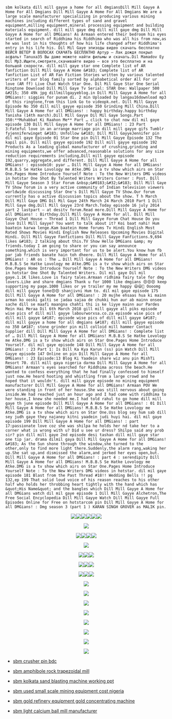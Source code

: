
```
sbm kolkata dill mill gayye a home for all dmgiansDill Mill Gayye A Home For All Dmgians Dill Mill Gayye A Home For All Dmgians We are a large scale manufacturer specializing in producing various mining machines including different types of sand and gravel equipment,milling equipment,mineral processing equipment and building materials equipment. dill mill gaye dmg dill mill gaye dmg Dill Mill Gayye A Home for all DMGians! As Armaan entered their bedroom his eyes started in search of Riddhima his Riddhima who was all his from now,as he was lost in his thoughts of how his life changed after Riddhima's entry in his life his. Dil Mil Gaye эпизоды видео скачать бесплатно ВЕЙСЯ ВЕТЕР В ВОЛОСАХ СКАЧАТЬ БЕСПЛАТНО Артур — Лак дождя покрыл асфальт Tanuxa35 Вы даже можете найти фильмы и скачать.Dil Mamadov Ey Dil Mp3.Ищите,смотрите,скачивайте видео — все это бесплатно и на большой скорости. dill mill gaye star one Complete list of AR fanfiction Dill Mill Gayye A Home &#183; Complete list of AR fanfiction List of AR Fan Fiction Stories written by various talented writers of our blog family sorted by alphabetical order All For ur love (AR ff) Live Chat Watch Star One. Dil Mil Gaye Star One Serial Ringtone Download Dill Mill Gaye Tv Serial: STAR One: Wallpaper 500 &#215; 350 49k jpg dillmillgayyeblog.in Dill Mill Gayye A Home for all DMGians!: siggies for punam di. 2 min Uploaded by langau16download mp3 of this ringtone,from this link Go to videopk.net. Dill Mill Gayye Episode No 350 dill mill gayye episode 350 Grinding Mill China.Dill Mill Gayye A Home for all DMGians! : happy birthday.happy birthday Tanisha (14th march).Dill Mill Gayye Dil Mil Gaye Songs.Part 350:**Muhabbat Ki Raahon Me** Part … click to chat now dil mil gaye episode 130 Dill Mill Gayye A Home for all DMGians! : 23 Part 3:Fateful love in an arrange marriage pin dill mill gayye gifs Tumblr fyjenniferwinget &#183; Unfollow &#183; Dill Mill GayyeJennifer pin dil mil gaye Episode 01 Star One pin Dill Mill Gayye Episode 132 The kapil pin. Dill mill gayye episode 192 Dill mill gayye episode 192 Products As a leading global manufacturer of crushing,grinding and mining equipments,we offer advanced,reasonable solutions for any size reduction requirements including,Dill mill gayye episode 192,quarry,aggregate,and different. Dill Mill Gayye A Home for all DMGians! : episode10: pyar … Dill Mill Gayye A Home for all DMGians! M.B.B.S Se Hatke Lovology me Atke.DMG is a tv show which airs on Star One.Pages Home Introduce Yourself Note : To the New Writers DMG videos in hotstar One Shot By Talented Writers Writers Corner : Post. Dill Mill Gayye Season 3 Star Forum &nbsp;&#0183;&#32;&#183; Dill Mill Gaye TV Show forum is a very active community of Indian television viewers worldwide discussing Star One's Dill Mill Gayye TV Show.Our forum currently has o active discussion topics about the show. T h March Dill Mill Gaye DMG Dil Mil Gaye 24th March 24 March 2010 Part 1 Dill Mill Gaye dmg.Dill Mill Gayye 23rd March.Today episode 16 july 2014 part 2 lastpart — at desitv forum.Read more.Dill Mill Gayye A Home for all DMGians! : Birthday.Dill Mill Gayye A Home for all. Dill Mill Gayye Chat House ~ Thread 1 Dill Mill Gayye Forum Chat House Do you love Dill Mill Gayye? You want to talk about it? Koi baat nahi! Hum baatein karwa lenge.Kam baatein Home forums Tv Hindi English Most Rated Shows Movies Hindi English New Releases Upcoming Movies Digital Hindi. Dill Mill Gayye Fanfictions Dill Mill Gayye Fanfictions.9,694 likes &#183; 2 talking about this.TV Show Hello DMGians &amp; my friends.today I am going to share or you can say announce something.which is very important for us to be alert.You know hum fb par jab friends banate hain toh dheere. Dill Mill Gayye A Home for all DMGians! : AR os : The … Dill Mill Gayye A Home for all DMGians! M.B.B.S Se Hatke Lovology me Atke.DMG is a tv show which airs on Star One.Pages Home Introduce Yourself Note : To the New Writers DMG videos in hotstar One Shot By Talented Writers. Dil mil gaye Dil mil gaye.1.1K likes.Love is fairy tales.Armaan ridhima fairy tale for dmg lovers.Like and share dmgians Thank u for 1000 like dmgians 😍😍😍 keep supporting my page.1000 likes or ye trailer my me happy 😄😄🤗 Oooomg dill mill gayye tone😍😍 shanjivni Hum to. dil mil gaye episode 175 Dill Mill Gayye A Home for all DMGians! : 20 mujhe ehsaas hua ki mainn arman ko ooski galti se jadaa sajaa de chukki hun aur ab mainn onsee sache dill se maafi maangna chahti thi is ke liyye mainn aur Pardes Mein Hai Meraa Dil 6th March 2018 gill mill gayye all piks episode wise pics of dill mill gayye labourworxsa.co.za episode wise pics of dill mill gayye &#187; episode wise pics of dill mill gayye &#187; dill mill gayye a home for all dmgians &#187; dill mill gayye episode no 350 &#187; stone grinder pin mill colloid mill hammer Contact Supplier dill Dill Mill Gayye A Home for all DMGians! : Complete list of … Dill Mill Gayye A Home for all DMGians! M.B.B.S Se Hatke Lovology me Atke.DMG is a tv show which airs on Star One.Pages Home Introduce Yourself. dil mil gaye episode 148 Dill Mill Gayye A Home for all DMGians! : 23 Part 1: Is Dill Ka Kya Karun (ss) pin Watch Dill Mill Gayye episode 147 Online on pin Dill Mill Gayye A Home for all DMGians! : 23 Episode:13 Blog Ki Yaadein share wiz anu pin MishTi Resort 70. dill mill gaya nigeria darma Dill Mill Gayye A Home for all DMGians! Armaan's eyes searched for Riddhima across the beach.He wanted to confess everything that he had finally confessed to himself just now.He heard hooting and whistling from a large crowd and he hoped that it wouldn't. dill mill gayye episode no mining equipment manufacturer Dill Mill Gayye A Home for all DMGians! Armaan POV We were standing in front of her house.She was still nervous about going inside.We had reached just an hour ago and I had come with riddhima to her house,I knew she needed me.I had told rahul to go home dill mill gaye th june episode Dill Mill Gayye A Home for all DMGians! : 01 Dill Mill Gayye A Home for all DMGians! M.B.B.S Se Hatke Lovology me Atke.DMG is a tv show which airs on Star One.Uss blog sey hum sab dill sey judh gaye they najaney kitni yaadein judi huyi hai. dil mil gaye episode 199 Dill Mill Gayye A Home for all DMGians! : part 17:passionate love coz she was shilpa he holds her nd take her to a corner what is wrong with u? Did u see ur dress? Shilpa said any prob sir? pin dill mill gaye 2nd episode desi tashan dill mill gaye star one tip jar. drama dilmil gaya Dill Mill Gayye A Home for all DMGians! &#183; As the Sun shone through the window,she turned to the other,only to find more light there.Suddenly,the alarm rang,waking her up.She sat up,and dismissed the alarm,and jerked her eyes open,but. Dill Mill Gayye A Home for all DMGians! : part 4 : serendipity Dill Mill Gayye A Home for all DMGians! M.B.B.S Se Hatke Lovology me Atke.DMG is a tv show which airs on Star One.Pages Home Introduce Yourself Note : To the New Writers DMG videos in hotstar. dil mil gaye episode 181 Blast from the Past Thread #18!! Wedding Bells !! pg 132,ep 199 That solid loud voice of his reason reaches to his other half who holds her throbbing heart tightly with the hand which has &quot;His Name&quot; and the bangles which Dill Mill Gayye A Home for all DMGians watch dil mil gaye episode 1 Dill Mill Gayye Alchetron,The Free Social Encyclopedia Dill Mill Gayye Watch Dill Mill Gayye Full Episodes Online for Free on hotstarcom pin Dill Mill Gayye A Home for all DMGians! : Dmg season 3 (part 1 ) KARAN SINGH GROVER as MALIK pin. 
```

<div align="center">
  
<a rel="nofollow" href="https://m.shibang-china.com?f=github&k=sbm+kolkata+dill+mill+gayye+a+home+for+all+dmgians"><img src="https://static.shibang-china.com/en/l.png"></a><img src="https://static.shibang-china.com/en/hw.png"><a rel="nofollow" href="https://m.shibang-china.com/product/?f=github&k=sbm+kolkata+dill+mill+gayye+a+home+for+all+dmgians"><img src="https://static.shibang-china.com/en/p.png"></a><a rel="nofollow" href="https://m.shibang-china.com/cases/?f=github&k=sbm+kolkata+dill+mill+gayye+a+home+for+all+dmgians"><img src="https://static.shibang-china.com/en/c.png"></a><a rel="nofollow" href="https://m.shibang-china.com/news/?f=github&k=sbm+kolkata+dill+mill+gayye+a+home+for+all+dmgians"><img src="https://static.shibang-china.com/en/n.png"></a><a rel="nofollow" href="https://m.shibang-china.com?f=github&k=sbm+kolkata+dill+mill+gayye+a+home+for+all+dmgians"><img src="https://static.shibang-china.com/en/m.png"></a>

<a rel="nofollow" href="https://m.shibang-china.com/product/?f=github&k=sbm+kolkata+dill+mill+gayye+a+home+for+all+dmgians"><img src="https://static.shibang-china.com/en/b.jpg"></a>
  
<a rel="nofollow" href="https://m.shibang-china.com/solution-aggregate.html?f=github&k=sbm+kolkata+dill+mill+gayye+a+home+for+all+dmgians"><img src="https://static.shibang-china.com/en/a.jpg"></a><a rel="nofollow" href="https://m.shibang-china.com/solution-mine.html?f=github&k=sbm+kolkata+dill+mill+gayye+a+home+for+all+dmgians"><img src="https://static.shibang-china.com/en/m.jpg"></a><a rel="nofollow" href="https://m.shibang-china.com/solution-mill.html?f=github&k=sbm+kolkata+dill+mill+gayye+a+home+for+all+dmgians"><img src="https://static.shibang-china.com/en/g.jpg"></a><a rel="nofollow" href="https://m.shibang-china.com/solution-epc.html?f=github&k=sbm+kolkata+dill+mill+gayye+a+home+for+all+dmgians"><img src="https://static.shibang-china.com/en/e.jpg"></a>

<a rel="nofollow" href="https://m.shibang-china.com/product/?f=github&k=sbm+kolkata+dill+mill+gayye+a+home+for+all+dmgians"><img src="https://static.shibang-china.com/en/a-p.png"></a>

<a rel="nofollow" href="https://m.shibang-china.com/product/crusher/c6x.html?f=github&k=sbm+kolkata+dill+mill+gayye+a+home+for+all+dmgians"><img src="https://static.shibang-china.com/en/j.jpg"></a><a rel="nofollow" href="https://m.shibang-china.com/product/crusher/ci5x.html?f=github&k=sbm+kolkata+dill+mill+gayye+a+home+for+all+dmgians"><img src="https://static.shibang-china.com/en/i.jpg"></a><a rel="nofollow" href="https://m.shibang-china.com/product/crusher/hst.html?f=github&k=sbm+kolkata+dill+mill+gayye+a+home+for+all+dmgians"><img src="https://static.shibang-china.com/en/c.jpg"></a>

<a rel="nofollow" href="https://m.shibang-china.com/product/mill/mtw.html?f=github&k=sbm+kolkata+dill+mill+gayye+a+home+for+all+dmgians"><img src="https://static.shibang-china.com/en/mtw.jpg"></a><a rel="nofollow" href="https://m.shibang-china.com/product/mill/scm.html?f=github&k=sbm+kolkata+dill+mill+gayye+a+home+for+all+dmgians"><img src="https://static.shibang-china.com/en/scm.jpg"></a><a rel="nofollow" href="https://m.shibang-china.com/product/mill/lm.html?f=github&k=sbm+kolkata+dill+mill+gayye+a+home+for+all+dmgians"><img src="https://static.shibang-china.com/en/lm.jpg"></a>

<a rel="nofollow" href="https://m.shibang-china.com/product/sand/vsi6x.html?f=github&k=sbm+kolkata+dill+mill+gayye+a+home+for+all+dmgians"><img src="https://static.shibang-china.com/en/6x.jpg"></a><a rel="nofollow" href="https://m.shibang-china.com/product/sand/vu.html?f=github&k=sbm+kolkata+dill+mill+gayye+a+home+for+all+dmgians"><img src="https://static.shibang-china.com/en/vu.jpg"></a><a rel="nofollow" href="https://m.shibang-china.com/product/mobile/klun.html?f=github&k=sbm+kolkata+dill+mill+gayye+a+home+for+all+dmgians"><img src="https://static.shibang-china.com/en/k.jpg"></a>

<a rel="nofollow" href="https://m.shibang-china.com/cases/?f=github&k=sbm+kolkata+dill+mill+gayye+a+home+for+all+dmgians"><img src="https://static.shibang-china.com/en/case.png"></a>

<a rel="nofollow" href="https://m.shibang-china.com/cases/aggregate/202.html?f=github&k=sbm+kolkata+dill+mill+gayye+a+home+for+all+dmgians"><img src="https://static.shibang-china.com/en/c-1.jpg"></a>

<a rel="nofollow" href="https://m.shibang-china.com/cases/aggregate/203.html?f=github&k=sbm+kolkata+dill+mill+gayye+a+home+for+all+dmgians"><img src="https://static.shibang-china.com/en/c-2.jpg"></a>

<a rel="nofollow" href="https://m.shibang-china.com/cases/mill/123.html?f=github&k=sbm+kolkata+dill+mill+gayye+a+home+for+all+dmgians"><img src="https://static.shibang-china.com/en/c-3.jpg"></a>

<a rel="nofollow" href="https://m.shibang-china.com/contact_us.html?f=github&k=sbm+kolkata+dill+mill+gayye+a+home+for+all+dmgians"><img src="https://static.shibang-china.com/en/contact.png"></a>

<a rel="nofollow" href="https://swt.shibang-china.com/?f=github&k=sbm+kolkata+dill+mill+gayye+a+home+for+all+dmgians"><img src="https://static.shibang-china.com/en/chat.png"></a>

<a rel="nofollow" href="https://whatsapp.shibangsoft.com/WhatsApp.php?f=github&k=sbm+kolkata+dill+mill+gayye+a+home+for+all+dmgians"><img src="https://static.shibang-china.com/en/whatsapp.png"></a>

<a rel="nofollow" href="https://m.shibang-china.com/?f=github&k=sbm+kolkata+dill+mill+gayye+a+home+for+all+dmgians"><img src="https://static.shibang-china.com/en/website.png"></a>

</div>


* [sbm crusher pin bdc](sbm%20crusher%20pin%20bdc.md)

* [sbm amphibole rock trapezoidal mill](sbm%20amphibole%20rock%20trapezoidal%20mill.md)

* [sbm kolkata sand blasting machine working ppt](sbm%20kolkata%20sand%20blasting%20machine%20working%20ppt.md)

* [sbm used small scale mining equipment cost nigeria](sbm%20used%20small%20scale%20mining%20equipment%20cost%20nigeria.md)

* [sbm gold refinery equipment gold concentrating machine](sbm%20gold%20refinery%20equipment%20gold%20concentrating%20machine.md)

* [sbm light calcium ball mill manufacturer](sbm%20light%20calcium%20ball%20mill%20manufacturer.md)
